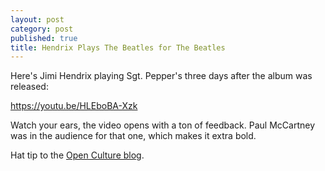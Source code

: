 ```yaml
---
layout: post
category: post
published: true
title: Hendrix Plays The Beatles for The Beatles
---
```

Here's Jimi Hendrix playing Sgt. Pepper's three days after the album was released: 

https://youtu.be/HLEboBA-Xzk

Watch your ears, the video opens with a ton of feedback. Paul McCartney was in the audience for that one, which makes it extra bold. 

Hat tip to the [Open Culture blog](www.openculture.com/2016/10/jimi-hendrix-covers-the-beatles-sgt-peppers-lonely-hearts-club-band-1967.html).
